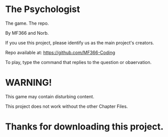 # The Psychologist
The game. The repo.

By MF366 and Norb.

If you use this project, please identify us as the main project's creators.

Repo available at: https://github.com/MF366-Coding

To play, type the command that replies to the question or obaervation. 

# WARNING!
This game may contain disturbing content.

This project does not work without the other Chapter Files. 

# Thanks for downloading this project.


